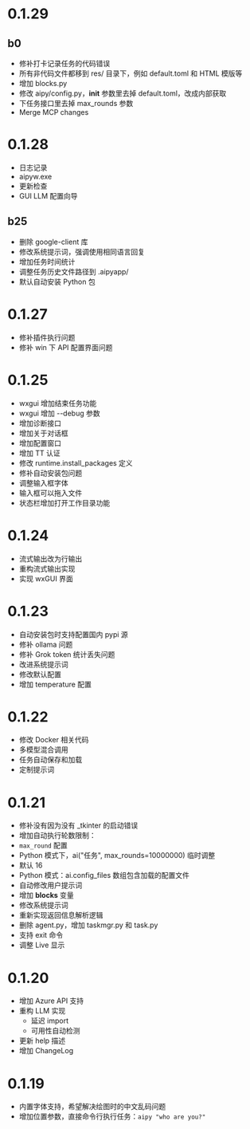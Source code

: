 # 0.1.29
## b0
- 修补打卡记录任务的代码错误
- 所有非代码文件都移到 res/ 目录下，例如 default.toml 和 HTML 模版等
- 增加 blocks.py
- 修改 aipy/config.py，__init__  参数里去掉 default.toml，改成内部获取
- 下任务接口里去掉 max_rounds 参数
- Merge MCP changes

# 0.1.28
- 日志记录
- aipyw.exe
- 更新检查
- GUI LLM 配置向导

## b25
- 删除 google-client 库
- 修改系统提示词，强调使用相同语言回复
- 增加任务时间统计
- 调整任务历史文件路径到 .aipyapp/
- 默认自动安装 Python 包

# 0.1.27
- 修补插件执行问题
- 修补 win 下 API 配置界面问题

# 0.1.25
- wxgui 增加结束任务功能
- wxgui 增加 --debug 参数
- 增加诊断接口
- 增加关于对话框
- 增加配置窗口
- 增加 TT 认证
- 修改 runtime.install_packages 定义
- 修补自动安装包问题
- 调整输入框字体
- 输入框可以拖入文件
- 状态栏增加打开工作目录功能


# 0.1.24
- 流式输出改为行输出
- 重构流式输出实现
- 实现 wxGUI 界面

# 0.1.23
- 自动安装包时支持配置国内 pypi 源
- 修补 ollama 问题
- 修补 Grok token 统计丢失问题
- 改进系统提示词
- 修改默认配置
- 增加 temperature 配置

# 0.1.22
- 修改 Docker 相关代码
- 多模型混合调用
- 任务自动保存和加载
- 定制提示词

# 0.1.21
- 修补没有因为没有 _tkinter 的启动错误
- 增加自动执行轮数限制：
 - `max_round` 配置
 - Python 模式下，ai("任务", max_rounds=10000000) 临时调整
 - 默认 16
- Python 模式：ai.config_files 数组包含加载的配置文件
- 自动修改用户提示词
- 增加 __blocks__ 变量
- 修改系统提示词
- 重新实现返回信息解析逻辑
- 删除 agent.py，增加 taskmgr.py 和 task.py
- 支持 exit 命令
- 调整 Live 显示

# 0.1.20
- 增加 Azure API 支持
- 重构 LLM 实现
  - 延迟 import
  - 可用性自动检测
- 更新 help 描述
- 增加 ChangeLog

# 0.1.19
- 内置字体支持，希望解决绘图时的中文乱码问题
- 增加位置参数，直接命令行执行任务：`aipy "who are you?"`
